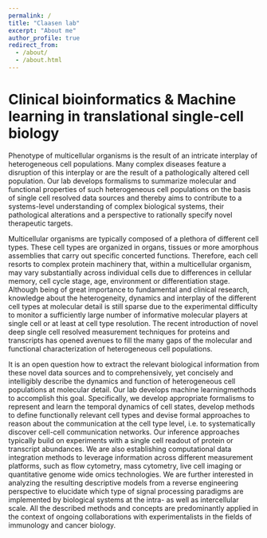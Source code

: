 ```yaml
---
permalink: /
title: "Claasen lab"
excerpt: "About me"
author_profile: true
redirect_from: 
  - /about/
  - /about.html
---
```


Clinical bioinformatics & Machine learning in translational single-cell biology 
======
Phenotype of multicellular organisms is the result of an intricate interplay of heterogeneous cell populations. Many complex diseases feature a disruption of this interplay or are the result of a pathologically altered cell population. Our lab develops formalisms to summarize molecular and functional properties of such heterogeneous cell populations on the basis of single cell resolved data sources and thereby aims to contribute to a systems-level understanding of complex biological systems, their pathological alterations and a perspective to rationally specify novel therapeutic targets.

Multicellular organisms are typically composed of a plethora of different cell types. These cell types are organized in organs, tissues or more amorphous assemblies that carry out specific concerted functions. Therefore, each cell resorts to complex protein machinery that, within a multicellular organism, may vary substantially across individual cells due to differences in cellular memory, cell cycle stage, age, environment or differentiation stage. Although being of great importance to fundamental and clinical research, knowledge about the heterogeneity, dynamics and interplay of the different cell types at molecular detail is still sparse due to the experimental difficulty to monitor a sufficiently large number of informative molecular players at single cell or at least at cell type resolution. The recent introduction of novel deep single cell resolved measurement techniques for proteins and transcripts has opened avenues to fill the many gaps of the molecular and functional characterization of heterogeneous cell populations.

It is an open question how to extract the relevant biological information from these novel data sources and to comprehensively, yet concisely and intelligibly describe the dynamics and function of heterogeneous cell populations at molecular detail. Our lab develops  machine learningmethods to accomplish this goal. Specifically, we develop appropriate formalisms to represent and learn the  temporal dynamics of cell states, develop methods to define  functionally relevant cell types and devise formal approaches to reason about the communication at the cell type level, i.e. to systematically discover  cell-cell communication networks. Our inference approaches typically build on experiments with a  single cell readout of protein or transcript abundances. We are also establishing computational  data integration methods to leverage information across different measurement platforms, such as flow cytometry, mass cytometry, live cell imaging or quantitative genome wide omics technologies. We are further interested in analyzing the resulting descriptive models from a reverse engineering perspective to elucidate which type of  signal processing paradigms are implemented by biological systems at the intra- as well as intercellular scale. All the described methods and concepts are predominantly applied in the context of ongoing collaborations with experimentalists in the fields of immunology and cancer biology.
